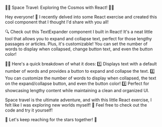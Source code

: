 🚀🌌 Space Travel: Exploring the Cosmos with React! 🌌🚀

Hey everyone! 👋 I recently delved into some React exercise and created this cool component that I thought I'd share with you all!

🔍 Check out this TextExpander component I built in React! It's a neat little tool that allows you to expand and collapse text, perfect for those lengthy passages or articles. Plus, it's customizable! You can set the number of words to display when collapsed, change button text, and even the button color!

👩‍💻 Here's a quick breakdown of what it does:
1️⃣ Displays text with a default number of words and provides a button to expand and collapse the text.
2️⃣ You can customize the number of words to display when collapsed, the text on the expand/collapse button, and even the button color!
3️⃣ Perfect for showcasing lengthy content while maintaining a clean and organized UI.

Space travel is the ultimate adventure, and with this little React exercise, I felt like I was exploring new worlds myself! 🌠 Feel free to check out the code and try it yourself!

🚀 Let's keep reaching for the stars together! 🌟
